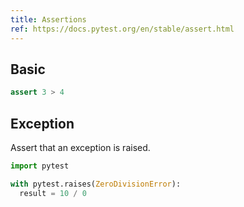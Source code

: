 ```yaml
---
title: Assertions
ref: https://docs.pytest.org/en/stable/assert.html
---
```


## Basic

```python
assert 3 > 4
```

## Exception

Assert that an exception is raised.

```python
import pytest

with pytest.raises(ZeroDivisionError):
  result = 10 / 0
```
